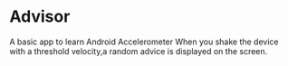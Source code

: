 # Advisor
A basic app to learn Android Accelerometer 
When you shake the device with a threshold velocity,a random advice is displayed on the screen.
